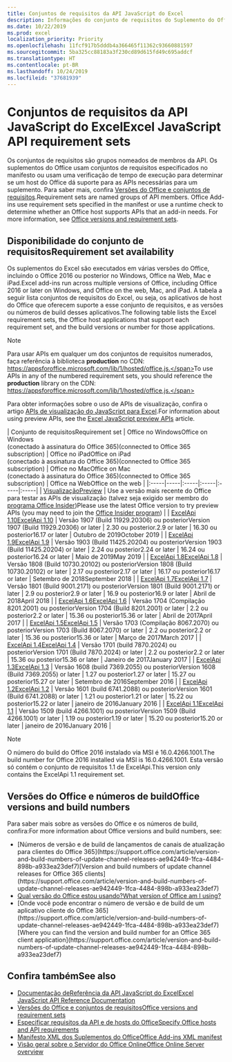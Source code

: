 ```yaml
---
title: Conjuntos de requisitos da API JavaScript do Excel
description: Informações do conjunto de requisitos do Suplemento do Office para Builds do Excel
ms.date: 10/22/2019
ms.prod: excel
localization_priority: Priority
ms.openlocfilehash: 11fcf917b5dddb4a366465f11362c93660881597
ms.sourcegitcommit: 5ba325cc88183a3f230cd89d615fd49c695addcf
ms.translationtype: HT
ms.contentlocale: pt-BR
ms.lasthandoff: 10/24/2019
ms.locfileid: "37681939"
---
```

# <a name="excel-javascript-api-requirement-sets"></a><span data-ttu-id="70a89-103">Conjuntos de requisitos da API JavaScript do Excel</span><span class="sxs-lookup"><span data-stu-id="70a89-103">Excel JavaScript API requirement sets</span></span>

<span data-ttu-id="70a89-p101">Os conjuntos de requisitos são grupos nomeados de membros da API. Os suplementos do Office usam conjuntos de requisitos especificados no manifesto ou usam uma verificação de tempo de execução para determinar se um host do Office dá suporte para as APIs necessárias para um suplemento. Para saber mais, confira [Versões do Office e conjuntos de requisitos](/office/dev/add-ins/develop/office-versions-and-requirement-sets).</span><span class="sxs-lookup"><span data-stu-id="70a89-p101">Requirement sets are named groups of API members. Office Add-ins use requirement sets specified in the manifest or use a runtime check to determine whether an Office host supports APIs that an add-in needs. For more information, see [Office versions and requirement sets](/office/dev/add-ins/develop/office-versions-and-requirement-sets).</span></span>

## <a name="requirement-set-availability"></a><span data-ttu-id="70a89-107">Disponibilidade do conjunto de requisitos</span><span class="sxs-lookup"><span data-stu-id="70a89-107">Requirement set availability</span></span>

<span data-ttu-id="70a89-108">Os suplementos do Excel são executados em várias versões do Office, incluindo o Office 2016 ou posterior no Windows, Office na Web, Mac e iPad.</span><span class="sxs-lookup"><span data-stu-id="70a89-108">Excel add-ins run across multiple versions of Office, including Office 2016 or later on Windows, and Office on the web, Mac, and iPad.</span></span> <span data-ttu-id="70a89-109">A tabela a seguir lista conjuntos de requisitos do Excel, ou seja, os aplicativos de host do Office que oferecem suporte a esse conjunto de requisitos, e as versões ou números de build desses aplicativos.</span><span class="sxs-lookup"><span data-stu-id="70a89-109">The following table lists the Excel requirement sets, the Office host applications that support each requirement set, and the build versions or number for those applications.</span></span>

> [!NOTE]
> <span data-ttu-id="70a89-110">Para usar APIs em qualquer um dos conjuntos de requisitos numerados, faça referência à biblioteca **production** no CDN: https://appsforoffice.microsoft.com/lib/1/hosted/office.js.</span><span class="sxs-lookup"><span data-stu-id="70a89-110">To use APIs in any of the numbered requirement sets, you should reference the **production** library on the CDN: https://appsforoffice.microsoft.com/lib/1/hosted/office.js.</span></span>
>
> <span data-ttu-id="70a89-111">Para obter informações sobre o uso de APIs de visualização, confira o artigo [APIs de visualização do JavaScript para Excel](./excel-preview-apis.md).</span><span class="sxs-lookup"><span data-stu-id="70a89-111">For information about using preview APIs, see the [Excel JavaScript preview APIs](./excel-preview-apis.md) article.</span></span>

|  <span data-ttu-id="70a89-112">Conjunto de requisitos</span><span class="sxs-lookup"><span data-stu-id="70a89-112">Requirement set</span></span>  |  <span data-ttu-id="70a89-113">Office no Windows</span><span class="sxs-lookup"><span data-stu-id="70a89-113">Office on Windows</span></span><br><span data-ttu-id="70a89-114">(conectado à assinatura do Office 365)</span><span class="sxs-lookup"><span data-stu-id="70a89-114">(connected to Office 365 subscription)</span></span>  |  <span data-ttu-id="70a89-115">Office no iPad</span><span class="sxs-lookup"><span data-stu-id="70a89-115">Office on iPad</span></span><br><span data-ttu-id="70a89-116">(conectado à assinatura do Office 365)</span><span class="sxs-lookup"><span data-stu-id="70a89-116">(connected to Office 365 subscription)</span></span>  |  <span data-ttu-id="70a89-117">Office no Mac</span><span class="sxs-lookup"><span data-stu-id="70a89-117">Office on Mac</span></span><br><span data-ttu-id="70a89-118">(conectado à assinatura do Office 365)</span><span class="sxs-lookup"><span data-stu-id="70a89-118">(connected to Office 365 subscription)</span></span>  | <span data-ttu-id="70a89-119">Office na Web</span><span class="sxs-lookup"><span data-stu-id="70a89-119">Office on the web</span></span> |
|:-----|-----|:-----|:-----|:-----|:-----|
| [<span data-ttu-id="70a89-120">Visualização</span><span class="sxs-lookup"><span data-stu-id="70a89-120">Preview</span></span>](excel-preview-apis.md)  | <span data-ttu-id="70a89-121">Use a versão mais recente do Office para testar as APIs de visualização (talvez seja exigido ser membro do [programa Office Insider](https://products.office.com/office-insider))</span><span class="sxs-lookup"><span data-stu-id="70a89-121">Please use the latest Office version to try preview APIs (you may need to join the [Office Insider program](https://products.office.com/office-insider))</span></span> |
| [<span data-ttu-id="70a89-122">ExcelApi 1.10</span><span class="sxs-lookup"><span data-stu-id="70a89-122">ExcelApi 1.10</span></span>](excel-api-1-10-requirement-set.md) | <span data-ttu-id="70a89-123">Versão 1907 (Build 11929.20306) ou posterior</span><span class="sxs-lookup"><span data-stu-id="70a89-123">Version 1907 (Build 11929.20306) or later</span></span> | <span data-ttu-id="70a89-124">2.30 ou posterior.</span><span class="sxs-lookup"><span data-stu-id="70a89-124">2.9 or later</span></span> | <span data-ttu-id="70a89-125">16.30 ou posterior</span><span class="sxs-lookup"><span data-stu-id="70a89-125">16.17 or later</span></span> | <span data-ttu-id="70a89-126">Outubro de 2019</span><span class="sxs-lookup"><span data-stu-id="70a89-126">October 2019</span></span> |
| [<span data-ttu-id="70a89-127">ExcelApi 1.9</span><span class="sxs-lookup"><span data-stu-id="70a89-127">ExcelApi 1.9</span></span>](excel-api-1-9-requirement-set.md)  | <span data-ttu-id="70a89-128">Versão 1903 (Build 11425.20204) ou posterior</span><span class="sxs-lookup"><span data-stu-id="70a89-128">Version 1903 (Build 11425.20204) or later</span></span> | <span data-ttu-id="70a89-129">2.24 ou posterior</span><span class="sxs-lookup"><span data-stu-id="70a89-129">2.24 or later</span></span> | <span data-ttu-id="70a89-130">16.24 ou posterior</span><span class="sxs-lookup"><span data-stu-id="70a89-130">16.24 or later</span></span> | <span data-ttu-id="70a89-131">Maio de 2019</span><span class="sxs-lookup"><span data-stu-id="70a89-131">May 2019</span></span> |
| [<span data-ttu-id="70a89-132">ExcelApi 1.8</span><span class="sxs-lookup"><span data-stu-id="70a89-132">ExcelApi 1.8</span></span>](excel-api-1-8-requirement-set.md)  | <span data-ttu-id="70a89-133">Versão 1808 (Build 10730.20102) ou posterior</span><span class="sxs-lookup"><span data-stu-id="70a89-133">Version 1808 (Build 10730.20102) or later</span></span> | <span data-ttu-id="70a89-134">2.17 ou posterior</span><span class="sxs-lookup"><span data-stu-id="70a89-134">2.17 or later</span></span> | <span data-ttu-id="70a89-135">16.17 ou posterior</span><span class="sxs-lookup"><span data-stu-id="70a89-135">16.17 or later</span></span> | <span data-ttu-id="70a89-136">Setembro de 2018</span><span class="sxs-lookup"><span data-stu-id="70a89-136">September 2018</span></span> |
| [<span data-ttu-id="70a89-137">ExcelApi 1.7</span><span class="sxs-lookup"><span data-stu-id="70a89-137">ExcelApi 1.7</span></span>](excel-api-1-7-requirement-set.md)  | <span data-ttu-id="70a89-138">Versão 1801 (Build 9001.2171) ou posterior</span><span class="sxs-lookup"><span data-stu-id="70a89-138">Version 1801 (Build 9001.2171) or later</span></span>   | <span data-ttu-id="70a89-139">2.9 ou posterior</span><span class="sxs-lookup"><span data-stu-id="70a89-139">2.9 or later</span></span>  | <span data-ttu-id="70a89-140">16.9 ou posterior</span><span class="sxs-lookup"><span data-stu-id="70a89-140">16.9 or later</span></span>  | <span data-ttu-id="70a89-141">Abril de 2018</span><span class="sxs-lookup"><span data-stu-id="70a89-141">April 2018</span></span> |
| [<span data-ttu-id="70a89-142">ExcelApi 1.6</span><span class="sxs-lookup"><span data-stu-id="70a89-142">ExcelApi 1.6</span></span>](excel-api-1-6-requirement-set.md)  | <span data-ttu-id="70a89-143">Versão 1704 (Compilação 8201.2001) ou posterior</span><span class="sxs-lookup"><span data-stu-id="70a89-143">Version 1704 (Build 8201.2001) or later</span></span>   | <span data-ttu-id="70a89-144">2.2 ou posterior</span><span class="sxs-lookup"><span data-stu-id="70a89-144">2.2 or later</span></span>  | <span data-ttu-id="70a89-145">15.36 ou posterior</span><span class="sxs-lookup"><span data-stu-id="70a89-145">15.36 or later</span></span> | <span data-ttu-id="70a89-146">Abril de 2017</span><span class="sxs-lookup"><span data-stu-id="70a89-146">April 2017</span></span> |
| [<span data-ttu-id="70a89-147">ExcelApi 1.5</span><span class="sxs-lookup"><span data-stu-id="70a89-147">ExcelApi 1.5</span></span>](excel-api-1-5-requirement-set.md)  | <span data-ttu-id="70a89-148">Versão 1703 (Compilação 8067.2070) ou posterior</span><span class="sxs-lookup"><span data-stu-id="70a89-148">Version 1703 (Build 8067.2070) or later</span></span>   | <span data-ttu-id="70a89-149">2.2 ou posterior</span><span class="sxs-lookup"><span data-stu-id="70a89-149">2.2 or later</span></span>  | <span data-ttu-id="70a89-150">15.36 ou posterior</span><span class="sxs-lookup"><span data-stu-id="70a89-150">15.36 or later</span></span> | <span data-ttu-id="70a89-151">Março de 2017</span><span class="sxs-lookup"><span data-stu-id="70a89-151">March 2017</span></span> |
| [<span data-ttu-id="70a89-152">ExcelApi 1.4</span><span class="sxs-lookup"><span data-stu-id="70a89-152">ExcelApi 1.4</span></span>](excel-api-1-4-requirement-set.md)  | <span data-ttu-id="70a89-153">Versão 1701 (build 7870.2024) ou posterior</span><span class="sxs-lookup"><span data-stu-id="70a89-153">Version 1701 (Build 7870.2024) or later</span></span>   | <span data-ttu-id="70a89-154">2.2 ou posterior</span><span class="sxs-lookup"><span data-stu-id="70a89-154">2.2 or later</span></span>  | <span data-ttu-id="70a89-155">15.36 ou posterior</span><span class="sxs-lookup"><span data-stu-id="70a89-155">15.36 or later</span></span> | <span data-ttu-id="70a89-156">Janeiro de 2017</span><span class="sxs-lookup"><span data-stu-id="70a89-156">January 2017</span></span> |
| [<span data-ttu-id="70a89-157">ExcelApi 1.3</span><span class="sxs-lookup"><span data-stu-id="70a89-157">ExcelApi 1.3</span></span>](excel-api-1-3-requirement-set.md)  | <span data-ttu-id="70a89-158">Versão 1608 (build 7369.2055) ou posterior</span><span class="sxs-lookup"><span data-stu-id="70a89-158">Version 1608 (Build 7369.2055) or later</span></span>   | <span data-ttu-id="70a89-159">1.27 ou posterior</span><span class="sxs-lookup"><span data-stu-id="70a89-159">1.27 or later</span></span> | <span data-ttu-id="70a89-160">15.27 ou posterior</span><span class="sxs-lookup"><span data-stu-id="70a89-160">15.27 or later</span></span> | <span data-ttu-id="70a89-161">Setembro de 2016</span><span class="sxs-lookup"><span data-stu-id="70a89-161">September 2016</span></span> |
| [<span data-ttu-id="70a89-162">ExcelApi 1.2</span><span class="sxs-lookup"><span data-stu-id="70a89-162">ExcelApi 1.2</span></span>](excel-api-1-2-requirement-set.md)  | <span data-ttu-id="70a89-163">Versão 1601 (build 6741.2088) ou posterior</span><span class="sxs-lookup"><span data-stu-id="70a89-163">Version 1601 (Build 6741.2088) or later</span></span>   | <span data-ttu-id="70a89-164">1.21 ou posterior</span><span class="sxs-lookup"><span data-stu-id="70a89-164">1.21 or later</span></span> | <span data-ttu-id="70a89-165">15.22 ou posterior</span><span class="sxs-lookup"><span data-stu-id="70a89-165">15.22 or later</span></span> | <span data-ttu-id="70a89-166">janeiro de 2016</span><span class="sxs-lookup"><span data-stu-id="70a89-166">January 2016</span></span> |
| [<span data-ttu-id="70a89-167">ExcelApi 1.1</span><span class="sxs-lookup"><span data-stu-id="70a89-167">ExcelApi 1.1</span></span>](excel-api-1-1-requirement-set.md)  | <span data-ttu-id="70a89-168">Versão 1509 (build 4266.1001) ou posterior</span><span class="sxs-lookup"><span data-stu-id="70a89-168">Version 1509 (Build 4266.1001) or later</span></span>   | <span data-ttu-id="70a89-169">1.19 ou posterior</span><span class="sxs-lookup"><span data-stu-id="70a89-169">1.19 or later</span></span> | <span data-ttu-id="70a89-170">15.20 ou posterior</span><span class="sxs-lookup"><span data-stu-id="70a89-170">15.20 or later</span></span> | <span data-ttu-id="70a89-171">janeiro de 2016</span><span class="sxs-lookup"><span data-stu-id="70a89-171">January 2016</span></span> |

> [!NOTE]
> <span data-ttu-id="70a89-172">O número do build do Office 2016 instalado via MSI é 16.0.4266.1001.</span><span class="sxs-lookup"><span data-stu-id="70a89-172">The build number for Office 2016 installed via MSI is 16.0.4266.1001.</span></span> <span data-ttu-id="70a89-173">Esta versão só contém o conjunto de requisitos 1.1 de ExcelApi.</span><span class="sxs-lookup"><span data-stu-id="70a89-173">This version only contains the ExcelApi 1.1 requirement set.</span></span>

## <a name="office-versions-and-build-numbers"></a><span data-ttu-id="70a89-174">Versões do Office e números de build</span><span class="sxs-lookup"><span data-stu-id="70a89-174">Office versions and build numbers</span></span>

<span data-ttu-id="70a89-175">Para saber mais sobre as versões do Office e os números de build, confira:</span><span class="sxs-lookup"><span data-stu-id="70a89-175">For more information about Office versions and build numbers, see:</span></span>

- <span data-ttu-id="70a89-176">
  [Números de versão e de build de lançamentos de canais de atualização para clientes do Office 365](https://support.office.com/article/version-and-build-numbers-of-update-channel-releases-ae942449-1fca-4484-898b-a933ea23def7)</span><span class="sxs-lookup"><span data-stu-id="70a89-176">[Version and build numbers of update channel releases for Office 365 clients](https://support.office.com/article/version-and-build-numbers-of-update-channel-releases-ae942449-1fca-4484-898b-a933ea23def7)</span></span>
- [<span data-ttu-id="70a89-177">Qual versão do Office estou usando?</span><span class="sxs-lookup"><span data-stu-id="70a89-177">What version of Office am I using?</span></span>](https://support.office.com/article/What-version-of-Office-am-I-using-932788b8-a3ce-44bf-bb09-e334518b8b19)
- <span data-ttu-id="70a89-178">
  [Onde você pode encontrar o número de versão e de build de um aplicativo cliente do Office 365](https://support.office.com/article/version-and-build-numbers-of-update-channel-releases-ae942449-1fca-4484-898b-a933ea23def7)</span><span class="sxs-lookup"><span data-stu-id="70a89-178">[Where you can find the version and build number for an Office 365 client application](https://support.office.com/article/version-and-build-numbers-of-update-channel-releases-ae942449-1fca-4484-898b-a933ea23def7)</span></span>

## <a name="see-also"></a><span data-ttu-id="70a89-179">Confira também</span><span class="sxs-lookup"><span data-stu-id="70a89-179">See also</span></span>

- [<span data-ttu-id="70a89-180">Documentação deReferência da API JavaScript do Excel</span><span class="sxs-lookup"><span data-stu-id="70a89-180">Excel JavaScript API Reference Documentation</span></span>](/javascript/api/excel)
- [<span data-ttu-id="70a89-181">Versões do Office e conjuntos de requisitos</span><span class="sxs-lookup"><span data-stu-id="70a89-181">Office versions and requirement sets</span></span>](/office/dev/add-ins/develop/office-versions-and-requirement-sets)
- [<span data-ttu-id="70a89-182">Especificar requisitos da API e de hosts do Office</span><span class="sxs-lookup"><span data-stu-id="70a89-182">Specify Office hosts and API requirements</span></span>](/office/dev/add-ins/develop/specify-office-hosts-and-api-requirements)
- [<span data-ttu-id="70a89-183">Manifesto XML dos Suplementos do Office</span><span class="sxs-lookup"><span data-stu-id="70a89-183">Office Add-ins XML manifest</span></span>](/office/dev/add-ins/develop/add-in-manifests)
- [<span data-ttu-id="70a89-184">Visão geral sobre o Servidor do Office Online</span><span class="sxs-lookup"><span data-stu-id="70a89-184">Office Online Server overview</span></span>](/officeonlineserver/office-online-server-overview)
